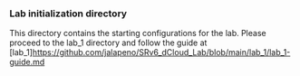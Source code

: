 ### Lab initialization directory
This directory contains the starting configurations for the lab. Please proceed to the lab_1 directory and follow the guide at [lab_1]https://github.com/jalapeno/SRv6_dCloud_Lab/blob/main/lab_1/lab_1-guide.md
